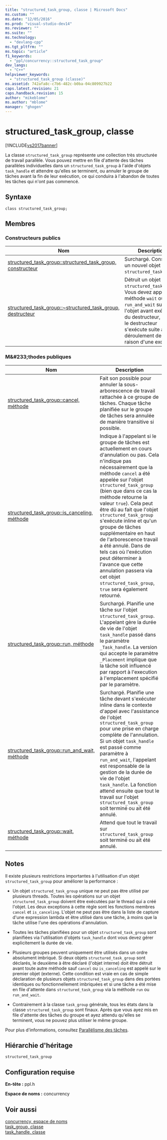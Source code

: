 ```yaml
---
title: "structured_task_group, classe | Microsoft Docs"
ms.custom: ""
ms.date: "12/05/2016"
ms.prod: "visual-studio-dev14"
ms.reviewer: ""
ms.suite: ""
ms.technology: 
  - "devlang-cpp"
ms.tgt_pltfrm: ""
ms.topic: "article"
f1_keywords: 
  - "ppl/concurrency::structured_task_group"
dev_langs: 
  - "C++"
helpviewer_keywords: 
  - "structured_task_group (classe)"
ms.assetid: 742afa8c-c7b6-482c-b0ba-04c809927b22
caps.latest.revision: 21
caps.handback.revision: 15
author: "mikeblome"
ms.author: "mblome"
manager: "ghogen"
---
```

# structured_task_group, classe
[!INCLUDE[vs2017banner](../../../assembler/inline/includes/vs2017banner.md)]

La classe `structured_task_group` représente une collection très structurée de travail parallèle.  Vous pouvez mettre en file d'attente des tâches parallèles individuelles dans un `structured_task_group` à l'aide d'objets `task_handle` et attendre qu'elles se terminent, ou annuler le groupe de tâches avant la fin de leur exécution, ce qui conduira à l'abandon de toutes les tâches qui n'ont pas commencé.  
  
## Syntaxe  
  
```  
class structured_task_group;  
```  
  
## Membres  
  
### Constructeurs publics  
  
|Nom|Description|  
|---------|-----------------|  
|[structured\_task\_group::structured\_task\_group, constructeur](../Topic/structured_task_group::structured_task_group%20Constructor.md)|Surchargé.  Construit un nouvel objet `structured_task_group`.|  
|[structured\_task\_group::~structured\_task\_group, destructeur](../Topic/structured_task_group::~structured_task_group%20Destructor.md)|Détruit un objet `structured_task_group`.  Vous devez appeler la méthode `wait` ou `run_and_wait` sur l'objet avant exécution du destructeur, sauf si le destructeur s'exécute suite au déroulement de pile en raison d'une exception.|  
  
### M&\#233;thodes publiques  
  
|Nom|Description|  
|---------|-----------------|  
|[structured\_task\_group::cancel, méthode](../Topic/structured_task_group::cancel%20Method.md)|Fait son possible pour annuler la sous\-arborescence de travail rattachée à ce groupe de tâches.  Chaque tâche planifiée sur le groupe de tâches sera annulée de manière transitive si possible.|  
|[structured\_task\_group::is\_canceling, méthode](../Topic/structured_task_group::is_canceling%20Method.md)|Indique à l'appelant si le groupe de tâches est actuellement en cours d'annulation ou pas.  Cela n'indique pas nécessairement que la méthode `cancel` a été appelée sur l'objet `structured_task_group` \(bien que dans ce cas la méthode retourne la valeur `true`\).  Cela peut être dû au fait que l'objet `structured_task_group` s'exécute inline et qu'un groupe de tâches supplémentaire en haut de l'arborescence travail a été annulé.  Dans de tels cas où l'exécution peut déterminer à l'avance que cette annulation passera via cet objet `structured_task_group`, `true` sera également retourné.|  
|[structured\_task\_group::run, méthode](../Topic/structured_task_group::run%20Method.md)|Surchargé.  Planifie une tâche sur l'objet `structured_task_group`.  L'appelant gère la durée de vie de l'objet `task_handle` passé dans le paramètre `_Task_handle`.  La version qui accepte le paramètre `_Placement` implique que la tâche soit influencé par rapport à l'execution à l'emplacement spécifié par le paramètre.|  
|[structured\_task\_group::run\_and\_wait, méthode](../Topic/structured_task_group::run_and_wait%20Method.md)|Surchargé.  Planifie une tâche devant s'exécuter inline dans le contexte d'appel avec l'assistance de l'objet `structured_task_group` pour une prise en charge complète de l'annulation.  Si un objet `task_handle` est passé comme paramètre à `run_and_wait`, l'appelant est responsable de la gestion de la durée de vie de l'objet `task_handle`.  La fonction attend ensuite que tout le travail sur l'objet `structured_task_group` soit terminé ou ait été annulé.|  
|[structured\_task\_group::wait, méthode](../Topic/structured_task_group::wait%20Method.md)|Attend que tout le travail sur `structured_task_group` soit terminé ou ait été annulé.|  
  
## Notes  
 Il existe plusieurs restrictions importantes à l'utilisation d'un objet `structured_task_group` pour améliorer la performance :  
  
-   Un objet `structured_task_group` unique ne peut pas être utilisé par plusieurs threads.  Toutes les opérations sur un objet `structured_task_group` doivent être exécutées par le thread qui a créé l'objet.  Les deux exceptions à cette règle sont les fonctions membres `cancel` et `is_canceling`.  L'objet ne peut pas être dans la liste de capture d'une expression lambda et être utilisé dans une tâche, à moins que la tâche utilise l'une des opérations d'annulation.  
  
-   Toutes les tâches planifiées pour un objet `structured_task_group` sont planifiées via l'utilisation d'objets `task_handle` dont vous devez gérer explicitement la durée de vie.  
  
-   Plusieurs groupes peuvent uniquement être utilisés dans un ordre absolument imbriqué.  Si deux objets `structured_task_group` sont déclarés, le deuxième à être déclaré \(l'objet interne\) doit être détruit avant toute autre méthode sauf `cancel` ou `is_canceling` est appelé sur le premier objet \(externe\).  Cette condition est vraie en cas de simple déclaration de plusieurs objets `structured_task_group` dans des portées identiques ou fonctionnellement imbriquées et si une tâche a été mise en file d'attente dans `structured_task_group` via la méthode `run` ou `run_and_wait`.  
  
-   Contrairement à la classe `task_group` générale, tous les états dans la classe `structured_task_group` sont finaux.  Après que vous ayez mis en file d'attente des tâches du groupe et ayez attendu qu'elles se terminent, vous ne pouvez plus utiliser le même groupe.  
  
 Pour plus d'informations, consultez [Parallélisme des tâches](../../../parallel/concrt/task-parallelism-concurrency-runtime.md).  
  
## Hiérarchie d'héritage  
 `structured_task_group`  
  
## Configuration requise  
 **En\-tête :** ppl.h  
  
 **Espace de noms :** concurrency  
  
## Voir aussi  
 [concurrency, espace de noms](../../../parallel/concrt/reference/concurrency-namespace.md)   
 [task\_group, classe](../Topic/task_group%20Class.md)   
 [task\_handle, classe](../../../parallel/concrt/reference/task-handle-class.md)